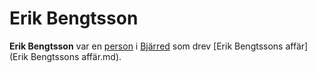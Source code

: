 # Erik Bengtsson

**Erik Bengtsson** var en [person](person.md) i [Bjärred](Bjärred.md) som drev [Erik Bengtssons affär](Erik Bengtssons affär.md).
